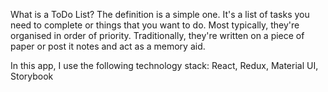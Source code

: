 What is a ToDo List? 
The definition is a simple one. 
It's a list of tasks you need to complete or things that you want to do. 
Most typically, they're organised in order of priority. 
Traditionally, they're written on a piece of paper or post it notes and act as a memory aid.


In this app, I use the following technology stack:
React,
Redux,
Material UI,
Storybook
